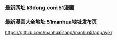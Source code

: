 ### 最新网址 [k3dong.com](http://www.k3dong.com/) 51漫画
### 最新漫画大全地址 51manhua地址发布页

https://github.com/manhua51app/manhua51app/wiki
